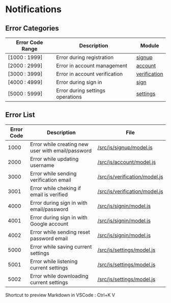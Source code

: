 # Notifications



## Error Categories

| Error Code Range | Description | Module |
| ---------------- | ----------- | ---- |
|  [1000 : 1999]     | Error during registration | [signup](/src/js/signup)  |
|  [2000 : 2999]     | Error in account management | [account](/src/js/account)  |
|  [3000 : 3999]     | Error in account verification | [verification](/src/js/verification)  |
|  [4000 : 4999]     | Error during sign in | [sign](/src/js/sign) |
|  [5000 : 5999]     | Error during settings operations | [settings](/src/js/settings) |




## Error List

| Error Code  | Description | File |
| ----------- | ----------- | ---- |
| 1000  | Error while creating new user with email/password | [/src/js/signup/model.js](/src/js/signup/model.js)  |
| 2000  | Error while updating username | [/src/js/account/model.js](/src/js/account/model.js)  |
| 3000  | Error while sending verification email | [/src/js/verification/model.js](/src/js/verification/model.js)  |
| 3001  | Error while cheking if email is verified | [/src/js/verification/model.js](/src/js/verification/model.js)  |
| 4000  | Error during sign in with email/password | [/src/js/signin/model.js](/src/js/signin/model.js)  |
| 4001  | Error during sign in with Google account | [/src/js/signin/model.js](/src/js/signin/model.js)  |
| 4002  | Error while sending reset password email | [/src/js/signin/model.js](/src/js/signin/model.js)  |
| 5000  | Error while saving current settings | [/src/js/settings/model.js](/src/js/settings/model.js)  |
| 5001  | Error while listening current settings | [/src/js/settings/model.js](/src/js/settings/model.js)  |
| 5002  | Error while downloading current settings | [/src/js/settings/model.js](/src/js/settings/model.js)  |

Shortcut to preview Markdown in VSCode : Ctrl+K V